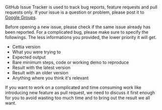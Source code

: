 GitHub Issue Tracker is used to track bug reports, feature requests and pull requests only. If your issue is a question or problem, please post it to [Google Groups](https://groups.google.com/group/cettia).

Before opening a new issue, please check if the same issue already has been reported. For a complicated bug, please make sure to specify the followings. The less informations you provided, the lower priority it will get.

* Cettia version
* What you were trying to
* Expected output
* Bare minimum steps, code or working demo to reproduce
* Result with the latest version
* Result with an older version
* Anything where you think it's relevant

If you want to work on a complicated and time consuming work like introducing new feature as pull request, we need to discuss it first enough for you to avoid wasting too much time and to bring out the result we all want.
